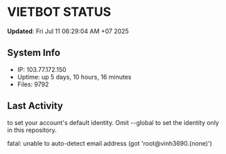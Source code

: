# VIETBOT STATUS
**Updated**: Fri Jul 11 06:29:04 AM +07 2025

## System Info
- IP: 103.77.172.150
- Uptime: up 5 days, 10 hours, 16 minutes
- Files: 9792

## Last Activity

to set your account's default identity.
Omit --global to set the identity only in this repository.

fatal: unable to auto-detect email address (got 'root@vinh3690.(none)')
